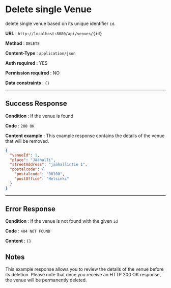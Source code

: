 # Delete single Venue

delete single venue based on its unique identifier `id`.

**URL** : `http://localhost:8080/api/venues/{id}`

**Method** : `DELETE`

**Content-Type** : `application/json`

**Auth required** : YES

**Permission required** : NO

**Data constraints** : `{}`

---

## Success Response

**Condition** : If the venue is found

**Code** : `200 OK`

**Content example** : This example response contains the details of the venue that will be removed.

```json
{
  "venueId": 1,
  "place": "Jäähalli",
  "streetAddress": "jäähallintie 1",
  "postalcode": {
    "postalcode": "00100",
    "postOffice": "Helsinki"
  }
}
```

---

## Error Response

**Condition** : If the venue is not found with the given `id`

**Code** : `404 NOT FOUND`

**Content** : `{}`

## Notes

This example response allows you to review the details of the venue before its deletion. Please note that once you receive an HTTP 200 OK response, the venue will be permanently deleted.
